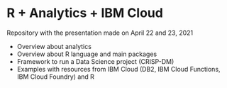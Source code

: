 # R + Analytics + IBM Cloud

Repository with the presentation made on April 22 and 23, 2021

- Overview about analytics
- Overview about R language and main packages
- Framework to run a Data Science project (CRISP-DM)
- Examples with resources from IBM Cloud (DB2, IBM Cloud Functions, IBM Cloud Foundry) and R
